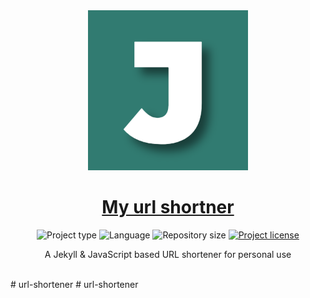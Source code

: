<!-- Project Header -->
<div align="center"> 
  <img class="projectLogo" src="icon.png" alt="Project logo" title="Project logo" width="256">

  <h1 class="projectName">
    <a href="https://l.johng.io">My url shortner</a>
  </h1>

  <p class="projectBadges">
    <img src="https://img.shields.io/badge/type-Website-ff5722.svg" alt="Project type" title="Project type">
    <img src="https://img.shields.io/github/languages/top/jerboa88/custom-url-shortener.svg" alt="Language" title="Language">
    <img src="https://img.shields.io/github/repo-size/jerboa88/custom-url-shortener.svg" alt="Repository size" title="Repository size">
    <a href="LICENSE">
      <img src="https://img.shields.io/github/license/jerboa88/custom-url-shortener.svg" alt="Project license" title="Project license"/>
    </a>
  </p>
  
  <p class="projectDesc" data-exposition="An experimental URL shortener website built using Jekyll and JavaScript. Link mappings are stored in Markdown files as part of a Jekyll collection, while the actual redirection is done client-side using JavaScript. This allows for a simple URL shortener without the need for a database or server-side code.">
    A Jekyll & JavaScript based URL shortener for personal use
  </p>
    
  <br/>
</div>
#   u r l - s h o r t e n e r 
 
 #   u r l - s h o r t e n e r 
 
 